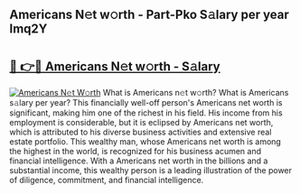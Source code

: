 ## Americans N𝚎t w𝚘rth - Part-Pko S𝚊lary per year Imq2Y

# <h2><a href="http://gc574y.nevu.top/?p=Americans">🔗 👉🔴 Americans N𝚎t w𝚘rth - S𝚊lary</a></h2>

[![Americans N𝚎t W𝚘rth](https://i.imgur.com/Oavwk0R.jpeg)](http://gc574y.nevu.top/?p=Americans)
What is Americans n𝚎t w𝚘rth? What is Americans s𝚊lary per year?
This financially well-off person's Americans net worth is significant, making him one of the richest in his field. His income from his employment is considerable, but it is eclipsed by Americans net worth, which is attributed to his diverse business activities and extensive real estate portfolio. This wealthy man, whose Americans net worth is among the highest in the world, is recognized for his business acumen and financial intelligence. With a Americans net worth in the billions and a substantial income, this wealthy person is a leading illustration of the power of diligence, commitment, and financial intelligence.
